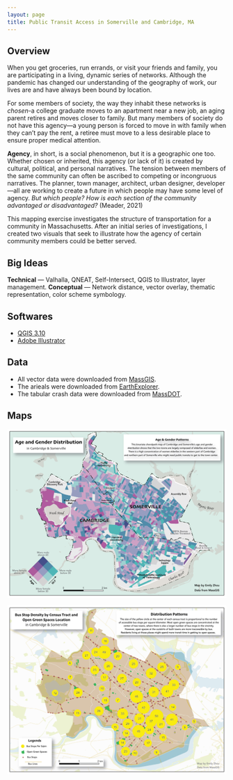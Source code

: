 ```yaml
---
layout: page
title: Public Transit Access in Somerville and Cambridge, MA
---
```


## Overview

When you get groceries, run errands, or visit your friends and family, you are participating in a living, dynamic series of networks. Although the pandemic has changed our understanding of the geography of work, our lives are and have always been bound by location.

For some members of society, the way they inhabit these networks is ​*chosen​*-a college graduate moves to an apartment near a new job, an aging parent retires and moves closer to family. But many members of society do not have this agency—a young person is forced to move in with family when they can’t pay the rent,  a retiree must move to a less desirable place to ensure proper medical attention.

**Agency**, in short, is a social phenomenon, but it is a geographic one too. Whether chosen or inherited, this agency (or lack of it) is created by cultural, political, and personal narratives. The tension between members of the same community can often be ascribed to competing or incongruous narratives. The planner, town manager, architect, urban designer, developer—all are working to create a future in which people may have some level of agency. *But ​which ​people? How is each section of the community advantaged or disadvantaged?* (Meader, 2021)

This mapping exercise investigates the structure of transportation for a community in Massachusetts. After an initial series of investigations, I created two visuals that seek to illustrate how the agency of certain community members could be better served​.

## Big Ideas

**Technical​** —​ Valhalla, QNEAT, Self-Intersect, QGIS to Illustrator, layer management.
**Conceptual​** —​ Network distance, vector overlay, thematic representation, color scheme symbology.

## Softwares

- [QGIS 3.10](https://qgis.org/en/site/forusers/download.html)
- [Adobe Illustrator](https://www.adobe.com/products/illustrator/free-trial-download.html)

## Data

- All vector data were downloaded from [MassGIS](https://www.mass.gov/get-massgis-data).
- The arieals were downloaded from [EarthExplorer](https://earthexplorer.usgs.gov/).
- The tabular crash data were downloaded from [MassDOT](https://apps.impact.dot.state.ma.us/cdp/home).

## Maps

![map1](1026assets/week1a.jpg)

![map2](1026assets/week1b.jpg)
